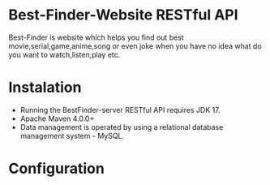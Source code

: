 # Best-Finder-Website RESTful API
 Best-Finder is website which helps you find out best movie,serial,game,anime,song or even joke when you have no idea what do you want to watch,listen,play etc.
 # Instalation
-  Running the BestFinder-server RESTful API requires JDK 17.
-  Apache Maven 4.0.0+
-  Data management is operated by using a relational database management system - MySQL.
  # Configuration
 
 
